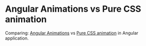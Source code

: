 # Angular Animations vs Pure CSS animation
Comparing: [Angular Animations](https://angular.io/guide/animations) vs [Pure CSS animation](https://developer.mozilla.org/en-US/docs/Web/CSS/CSS_Animations/Using_CSS_animations) in Angular application.
